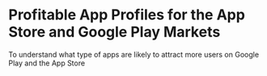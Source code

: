 # Profitable App Profiles for the App Store and Google Play Markets
 To understand what type of apps are likely to attract more users on Google Play and the App Store
